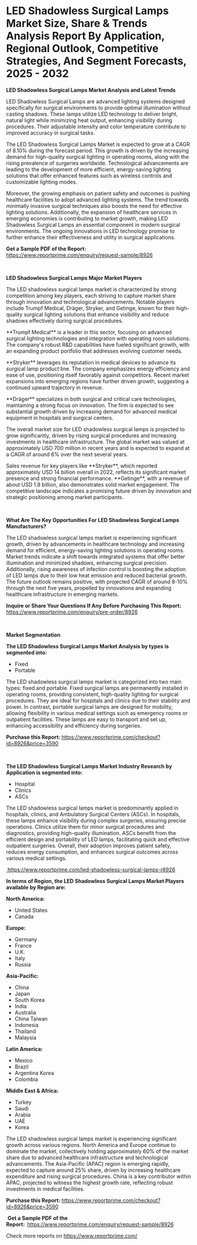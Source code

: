 <p><h1>LED Shadowless Surgical Lamps Market Size, Share & Trends Analysis Report By Application, Regional Outlook, Competitive Strategies, And Segment Forecasts, 2025 - 2032</h1></p><p><strong>LED Shadowless Surgical Lamps Market Analysis and Latest Trends</strong></p>
<p><p>LED Shadowless Surgical Lamps are advanced lighting systems designed specifically for surgical environments to provide optimal illumination without casting shadows. These lamps utilize LED technology to deliver bright, natural light while minimizing heat output, enhancing visibility during procedures. Their adjustable intensity and color temperature contribute to improved accuracy in surgical tasks.</p><p>The LED Shadowless Surgical Lamps Market is expected to grow at a CAGR of 8.10% during the forecast period. This growth is driven by the increasing demand for high-quality surgical lighting in operating rooms, along with the rising prevalence of surgeries worldwide. Technological advancements are leading to the development of more efficient, energy-saving lighting solutions that offer enhanced features such as wireless controls and customizable lighting modes.</p><p>Moreover, the growing emphasis on patient safety and outcomes is pushing healthcare facilities to adopt advanced lighting systems. The trend towards minimally invasive surgical techniques also boosts the need for effective lighting solutions. Additionally, the expansion of healthcare services in emerging economies is contributing to market growth, making LED Shadowless Surgical Lamps an essential component in modern surgical environments. The ongoing innovations in LED technology promise to further enhance their effectiveness and utility in surgical applications.</p></p>
<p><strong>Get a Sample PDF of the Report:&nbsp;</strong> <a href="https://www.reportprime.com/enquiry/request-sample/8926?utm_campaign=2792&utm_medium=2&utm_source=Github&utm_content=ia&utm_term=24032025&utm_id=led-shadowless-surgical-lamps">https://www.reportprime.com/enquiry/request-sample/8926</a></p>
<p>&nbsp;</p>
<p><strong>LED Shadowless Surgical Lamps Major Market Players</strong></p>
<p><p>The LED shadowless surgical lamps market is characterized by strong competition among key players, each striving to capture market share through innovation and technological advancements. Notable players include Trumpf Medical, Dräger, Stryker, and Getinge, known for their high-quality surgical lighting solutions that enhance visibility and reduce shadows effectively during surgical procedures.</p><p>**Trumpf Medical** is a leader in this sector, focusing on advanced surgical lighting technologies and integration with operating room solutions. The company's robust R&D capabilities have fueled significant growth, with an expanding product portfolio that addresses evolving customer needs.</p><p>**Stryker** leverages its reputation in medical devices to advance its surgical lamp product line. The company emphasizes energy efficiency and ease of use, positioning itself favorably against competitors. Recent market expansions into emerging regions have further driven growth, suggesting a continued upward trajectory in revenue.</p><p>**Dräger** specializes in both surgical and critical care technologies, maintaining a strong focus on innovation. The firm is expected to see substantial growth driven by increasing demand for advanced medical equipment in hospitals and surgical centers.</p><p>The overall market size for LED shadowless surgical lamps is projected to grow significantly, driven by rising surgical procedures and increasing investments in healthcare infrastructure. The global market was valued at approximately USD 700 million in recent years and is expected to expand at a CAGR of around 6% over the next several years.</p><p>Sales revenue for key players like **Stryker**, which reported approximately USD 14 billion overall in 2022, reflects its significant market presence and strong financial performance. **Getinge**, with a revenue of about USD 1.8 billion, also demonstrates solid market engagement. The competitive landscape indicates a promising future driven by innovation and strategic positioning among market participants.</p></p>
<p>&nbsp;</p>
<p><strong>What Are The Key Opportunities For LED Shadowless Surgical Lamps Manufacturers?</strong></p>
<p><p>The LED shadowless surgical lamps market is experiencing significant growth, driven by advancements in healthcare technology and increasing demand for efficient, energy-saving lighting solutions in operating rooms. Market trends indicate a shift towards integrated systems that offer better illumination and minimized shadows, enhancing surgical precision. Additionally, rising awareness of infection control is boosting the adoption of LED lamps due to their low heat emission and reduced bacterial growth. The future outlook remains positive, with projected CAGR of around 8-10% through the next five years, propelled by innovations and expanding healthcare infrastructure in emerging markets.</p></p>
<p><strong>Inquire or Share Your Questions If Any Before Purchasing This Report:</strong> <a href="https://www.reportprime.com/enquiry/pre-order/8926?utm_campaign=2792&utm_medium=2&utm_source=Github&utm_content=ia&utm_term=24032025&utm_id=led-shadowless-surgical-lamps">https://www.reportprime.com/enquiry/pre-order/8926</a></p>
<p>&nbsp;</p>
<p><strong>Market Segmentation</strong></p>
<p><strong>The LED Shadowless Surgical Lamps Market Analysis by types is segmented into:</strong></p>
<p><ul><li>Fixed</li><li>Portable</li></ul></p>
<p><p>The LED shadowless surgical lamps market is categorized into two main types: fixed and portable. Fixed surgical lamps are permanently installed in operating rooms, providing consistent, high-quality lighting for surgical procedures. They are ideal for hospitals and clinics due to their stability and power. In contrast, portable surgical lamps are designed for mobility, allowing flexibility in various medical settings such as emergency rooms or outpatient facilities. These lamps are easy to transport and set up, enhancing accessibility and efficiency during surgeries.</p></p>
<p><strong>Purchase this Report:&nbsp;</strong><a href="https://www.reportprime.com/checkout?id=8926&price=3590&utm_campaign=2792&utm_medium=2&utm_source=Github&utm_content=ia&utm_term=24032025&utm_id=led-shadowless-surgical-lamps">https://www.reportprime.com/checkout?id=8926&price=3590</a></p>
<p>&nbsp;</p>
<p><strong>The LED Shadowless Surgical Lamps Market Industry Research by Application is segmented into:</strong></p>
<p><ul><li>Hospital</li><li>Clinics</li><li>ASCs</li></ul></p>
<p><p>The LED shadowless surgical lamps market is predominantly applied in hospitals, clinics, and Ambulatory Surgical Centers (ASCs). In hospitals, these lamps enhance visibility during complex surgeries, ensuring precise operations. Clinics utilize them for minor surgical procedures and diagnostics, providing high-quality illumination. ASCs benefit from the efficient design and portability of LED lamps, facilitating quick and effective outpatient surgeries. Overall, their adoption improves patient safety, reduces energy consumption, and enhances surgical outcomes across various medical settings.</p></p>
<p><a href="https://www.reportprime.com/led-shadowless-surgical-lamps-r8926?utm_campaign=2792&utm_medium=2&utm_source=Github&utm_content=ia&utm_term=24032025&utm_id=led-shadowless-surgical-lamps">&nbsp;https://www.reportprime.com/led-shadowless-surgical-lamps-r8926</a></p>
<p><strong>In terms of Region, the LED Shadowless Surgical Lamps Market Players available by Region are:</strong></p>
<p>
    <p> <strong> North America: </strong>
        <ul>
            <li>United States</li>
            <li>Canada</li>
        </ul>
        </p> 
    <p> <strong> Europe: </strong>
        <ul>
            <li>Germany</li>
            <li>France</li>
            <li>U.K.</li>
            <li>Italy</li>
            <li>Russia</li>
        </ul>
        </p> 
    <p> <strong> Asia-Pacific: </strong>
        <ul>
            <li>China</li>
            <li>Japan</li>
            <li>South Korea</li>
            <li>India</li>
            <li>Australia</li>
            <li>China Taiwan</li>
            <li>Indonesia</li>
            <li>Thailand</li>
            <li>Malaysia</li>
        </ul>
        </p> 
    <p> <strong> Latin America: </strong>
        <ul>
            <li>Mexico</li>
            <li>Brazil</li>
            <li>Argentina Korea</li>
            <li>Colombia</li>
        </ul>
        </p> 
    <p> <strong> Middle East & Africa: </strong>
        <ul>
            <li>Turkey</li>
            <li>Saudi</li>
            <li>Arabia</li>
            <li>UAE</li>
            <li>Korea</li>
        </ul>
    </p>
    </p>
<p><p>The LED shadowless surgical lamps market is experiencing significant growth across various regions. North America and Europe continue to dominate the market, collectively holding approximately 60% of the market share due to advanced healthcare infrastructure and technological advancements. The Asia-Pacific (APAC) region is emerging rapidly, expected to capture around 25% share, driven by increasing healthcare expenditure and rising surgical procedures. China is a key contributor within APAC, projected to witness the highest growth rate, reflecting robust investments in medical facilities.</p></p>
<p><strong>Purchase this Report: </strong><a href="https://www.reportprime.com/checkout?id=8926&price=3590&utm_campaign=2792&utm_medium=2&utm_source=Github&utm_content=ia&utm_term=24032025&utm_id=led-shadowless-surgical-lamps">https://www.reportprime.com/checkout?id=8926&price=3590</a></p>
<p>&nbsp;<strong>Get a Sample PDF of the Report:&nbsp;&nbsp;</strong><a href="https://www.reportprime.com/enquiry/request-sample/8926?utm_campaign=2792&utm_medium=2&utm_source=Github&utm_content=ia&utm_term=24032025&utm_id=led-shadowless-surgical-lamps">https://www.reportprime.com/enquiry/request-sample/8926</a></p>
<p><strong></strong></p>
<p>Check more reports on <a href="https://www.reportprime.com/?utm_campaign=2792&utm_medium=2&utm_source=Github&utm_content=ia&utm_term=24032025&utm_id=led-shadowless-surgical-lamps">https://www.reportprime.com/</a></p>